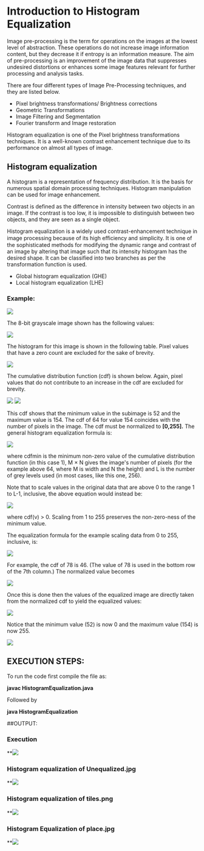 # Introduction to Histogram Equalization

Image pre-processing is the term for operations on the images at the lowest level of abstraction. These operations do not increase image information content, but they decrease it if entropy is an information measure. The aim of pre-processing is an improvement of the image data that suppresses undesired distortions or enhances some image features relevant for further processing and analysis tasks.

There are four different types of Image Pre-Processing techniques, and they are listed below.

-   Pixel brightness transformations/ Brightness corrections
-   Geometric Transformations
-   Image Filtering and Segmentation
-   Fourier transform and Image restoration

Histogram equalization is one of the Pixel brightness transformations techniques. It is a well-known contrast enhancement technique due to its performance on almost all types of image.

## Histogram equalization

A histogram is a representation of frequency distribution. It is the basis for numerous spatial domain processing techniques. Histogram manipulation can be used for image enhancement.

Contrast is defined as the difference in intensity between two objects in an image. If the contrast is too low, it is impossible to distinguish between two objects, and they are seen as a single object.

Histogram equalization is a widely used contrast-enhancement technique in image processing because of its high eﬃciency and simplicity. It is one of the sophisticated methods for modifying the dynamic range and contrast of an image by altering that image such that its intensity histogram has the desired shape. It can be classified into two branches as per the transformation function is used.

-   Global histogram equalization (GHE)
-   Local histogram equalization (LHE)

### Example:

**![](media/699793f114d6ee7b3a1f83a7943a781c.png)**

The 8-bit grayscale image shown has the following values:

![](media/098b45a2e4e4b669e95853d17973b79d.png)

The histogram for this image is shown in the following table. Pixel values that have a zero count are excluded for the sake of brevity.

![](media/987b95040dfc54370d4b8e821366e18e.png)

The cumulative distribution function (cdf) is shown below. Again, pixel values that do not contribute to an increase in the cdf are excluded for brevity.

![](media/79cbc41c382b045f380cc6304fea7054.png) ![](media/4dbb29336082e182e270f3416550ccd6.png)

This cdf shows that the minimum value in the subimage is 52 and the maximum value is 154. The cdf of 64 for value 154 coincides with the number of pixels in the image. The cdf must be normalized to **[0,255].** The general histogram equalization formula is:

![](media/4e3ddc0c01f380b9d46a5256f7b3ca67.png)

where cdfmin is the minimum non-zero value of the cumulative distribution function (in this case 1), M × N gives the image's number of pixels (for the example above 64, where M is width and N the height) and L is the number of grey levels used (in most cases, like this one, 256).

Note that to scale values in the original data that are above 0 to the range 1 to L-1, inclusive, the above equation would instead be:

![](media/59dd30cae478227e74a8d7abc392df4a.png)

where cdf(v) \> 0. Scaling from 1 to 255 preserves the non-zero-ness of the minimum value.

The equalization formula for the example scaling data from 0 to 255, inclusive, is:

![](media/5eef91d3d52ca1df8f7c4204712bf9ca.png)

For example, the cdf of 78 is 46. (The value of 78 is used in the bottom row of the 7th column.) The normalized value becomes

![](media/b94500244f2fb2daee1d3e0e5fa304c8.png)

Once this is done then the values of the equalized image are directly taken from the normalized cdf to yield the equalized values:

![](media/bff3b30b987798e4b748e27a4efef543.png)

Notice that the minimum value (52) is now 0 and the maximum value (154) is now 255.

![](media/2e4d531071f369ba81810febd75008ef.png)


## EXECUTION STEPS:

To run the code first compile the file as:

**javac HistogramEqualization.java**

Followed by

**java HistogramEqualization**

##OUTPUT:
### Execution
**![](media/f428ce9ff1eed64a74de2e8abfa0c8f3.jpg)

### Histogram equalization of Unequalized.jpg
**![](media/0dc8ee2ca388742128a75e207caa3ae9.jpg)

### Histogram equalization of tiles.png
**![](media/3bdee08a72a43820071e8870ef66fa20.jpg)

### Histogram Equalization of place.jpg
**![](media/4f1933d78eb8efd5719b338c99a0433e.jpg)

